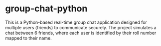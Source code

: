 # group-chat-python
This is a Python-based real-time group chat application designed for multiple users (friends) to communicate securely. The project simulates a chat between 6 friends, where each user is identified by their roll number mapped to their name.
